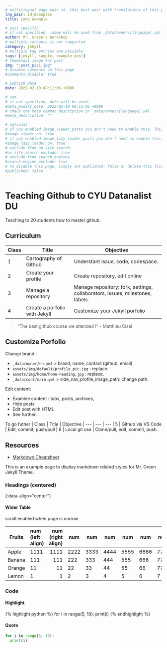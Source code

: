```yaml
---
# multilingual page pair id, this must pair with translations of this page. (This name must be unique)
lng_pair: id_Examples
title: Long example

# post specific
# if not specified, .name will be used from _data/owner/[language].yml
author: Mr. Green's Workshop
# multiple category is not supported
category: jekyll
# multiple tag entries are possible
tags: [jekyll, sample, example post]
# thumbnail image for post
img: ":post_pic1.jpg"
# disable comments on this page
#comments_disable: true

# publish date
date: 2022-02-10 08:11:06 +0900

# seo
# if not specified, date will be used.
#meta_modify_date: 2022-02-10 08:11:06 +0900
# check the meta_common_description in _data/owner/[language].yml
#meta_description: ""

# optional
# if you enabled image_viewer_posts you don't need to enable this. This is only if image_viewer_posts = false
#image_viewer_on: true
# if you enabled image_lazy_loader_posts you don't need to enable this. This is only if image_lazy_loader_posts = false
#image_lazy_loader_on: true
# exclude from on site search
#on_site_search_exclude: true
# exclude from search engines
#search_engine_exclude: true
# to disable this page, simply set published: false or delete this file
#published: false
---
```


# Teaching Github to CYU Datanalist DU
Teaching to 20 students how to master github.

## Curriculum
| Class | Title | Objective 
| --- | --- | ---
| 1 | Cartography of Github | Understant issue, code, codespace.
| 2 | Create your profile | Create repository, edit online
| 3 | Manage a repository | Manage repository: fork, settings, collaborators, issues, milestones, labels.
| 4 | Create a porfolio with Jekyll | Customize your Jekyll porfolio

> "The best github course we attended !" - Matthieu Cisel

## Customize Porfolio

Change brand :
- `_data/owner/en.yml` > brand, name, contact (github, email)
- `assets/img/default/profile_pic.jpg` : replace.
- `assets/img/home/home-heading.jpg` : replace.
- `_data/conf/main.yml` > side_nav_profile_image_path: change path.

Edit content:
- Examine content : tabs, posts, archives, 
- Hide posts
- Edit post with HTML
- See further.


To go futher
| Class | Title | Objective
| --- | --- | ---
| 5 | Github via VS Code | Edit, commit, push/pull
| 6 | Local git use | Clone/pull, edit, commit, push.

## Resources
- [Markdown Cheatsheet](https://github.com/adam-p/markdown-here/wiki/Markdown-Cheatsheet)

<!-- outline-start -->

This is an example page to display markdown related styles for Mr. Green Jekyll Theme.

<!-- outline-end -->

### Headings (centered)
{:data-align="center"}

#### Wider Table

scroll enabled when page is narrow

| Fruits | num (left align) | num (right align) | num  | num  | num  | num  | num  | num  |
| ------ | :--------------- | ----------------: | ---- | ---- | ---- | ---- | ---- | ---- |
| Apple  | 1111             |              1111 | 2222 | 3333 | 4444 | 5555 | 6666 | 7777 |
| Banana | 111              |               111 | 222  | 333  | 444  | 555  | 666  | 777  |
| Orange | 11               |                11 | 22   | 33   | 44   | 55   | 66   | 77   |
| Lemon  | 1                |                 1 | 2    | 3    | 4    | 5    | 6    | 7    |

### Code

#### Highlight

{% highlight python %}
for i in range(5, 10):
  print(i)
{% endhighlight %}

#### Quote

```python
for i in range(5, 10):
  print(i)
```
